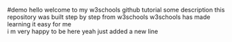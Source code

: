 
#demo
 hello welcome to my w3schools github tutorial
some description
this repository was built step by step from w3schools
w3schools has made learning it easy for me  
i m very happy to be here
yeah
just added a new line
